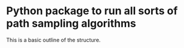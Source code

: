 # Python package to run all sorts of path sampling algorithms

This is a basic outline of the structure.
